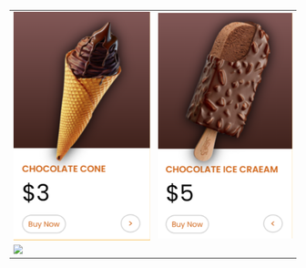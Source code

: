 
<table>
<tr>
    <td><img src="./front.png" width=300/></td>
    <td><img src="./back.png" width=300/></td>
</tr>
<tr>
    <td>
        <img src="./project gif.gif" width=300/>
    </td>
</tr>

</table>
